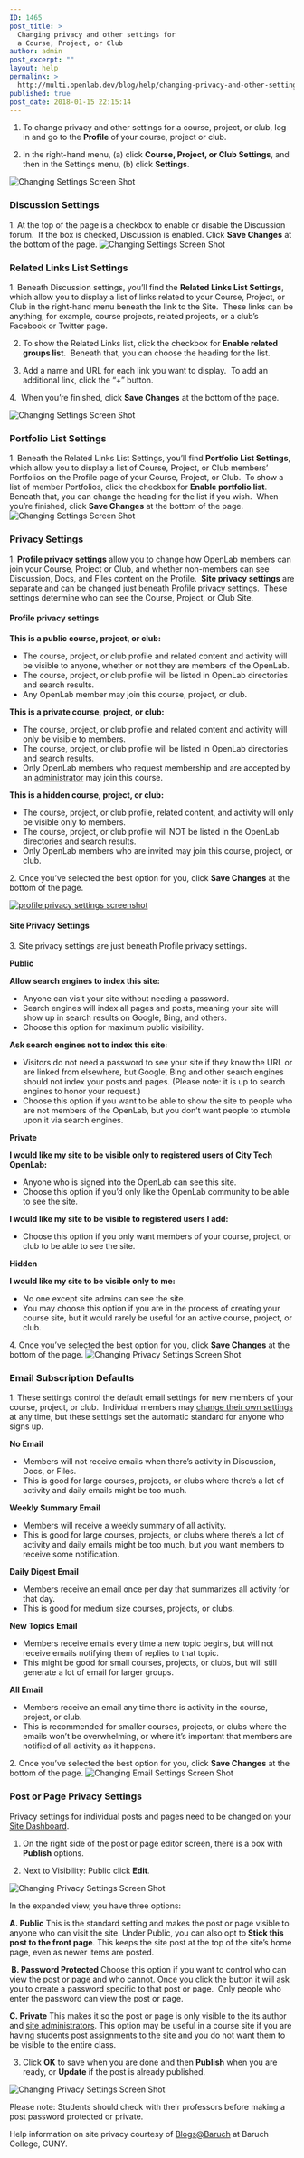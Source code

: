 ```yaml
---
ID: 1465
post_title: >
  Changing privacy and other settings for
  a Course, Project, or Club
author: admin
post_excerpt: ""
layout: help
permalink: >
  http://multi.openlab.dev/blog/help/changing-privacy-and-other-settings-for-a-course-project-or-club/
published: true
post_date: 2018-01-15 22:15:14
---
```

1. To change privacy and other settings for a course, project, or club, log in and go to the <strong>Profile</strong> of your course, project or club.

2. In the right-hand menu, (a) click <strong>Course, Project, or Club Settings</strong>, and then in the Settings menu, (b) click <strong>Settings</strong>.

<img class="alignnone wp-image-36748 size-full" src="https://openlab.citytech.cuny.edu/wp-content/uploads/2012/08/Changing_Settings_1_v3.png" sizes="(max-width: 1200px) 100vw, 1200px" srcset="https://openlab.citytech.cuny.edu/wp-content/uploads/2012/08/Changing_Settings_1_v3.png 1200w, https://openlab.citytech.cuny.edu/wp-content/uploads/2012/08/Changing_Settings_1_v3-300x163.png 300w, https://openlab.citytech.cuny.edu/wp-content/uploads/2012/08/Changing_Settings_1_v3-1024x556.png 1024w, https://openlab.citytech.cuny.edu/wp-content/uploads/2012/08/Changing_Settings_1_v3-32x17.png 32w" alt="Changing Settings Screen Shot" />
<h3><strong>Discussion Settings</strong></h3>
1. At the top of the page is a checkbox to enable or disable the Discussion forum.  If the box is checked, Discussion is enabled. Click <strong>Save Changes</strong> at the bottom of the page.

<img class="alignnone wp-image-36749 size-full" src="https://openlab.citytech.cuny.edu/wp-content/uploads/2012/08/Changing_Settings_2_v3.png" sizes="(max-width: 1149px) 100vw, 1149px" srcset="https://openlab.citytech.cuny.edu/wp-content/uploads/2012/08/Changing_Settings_2_v3.png 1149w, https://openlab.citytech.cuny.edu/wp-content/uploads/2012/08/Changing_Settings_2_v3-300x68.png 300w, https://openlab.citytech.cuny.edu/wp-content/uploads/2012/08/Changing_Settings_2_v3-1024x233.png 1024w, https://openlab.citytech.cuny.edu/wp-content/uploads/2012/08/Changing_Settings_2_v3-32x7.png 32w" alt="Changing Settings Screen Shot" />
<h3>Related Links List Settings</h3>
1. Beneath Discussion settings, you’ll find the <strong>Related Links List Settings</strong>, which allow you to display a list of links related to your Course, Project, or Club in the right-hand menu beneath the link to the Site.  These links can be anything, for example, course projects, related projects, or a club’s Facebook or Twitter page.

2. To show the Related Links list, click the checkbox for <strong>Enable related groups list</strong>.  Beneath that, you can choose the heading for the list.

3. Add a name and URL for each link you want to display.  To add an additional link, click the “+” button.

4.  When you’re finished, click <strong>Save Changes</strong> at the bottom of the page.

<img class="alignnone wp-image-36750 size-full" src="https://openlab.citytech.cuny.edu/wp-content/uploads/2012/08/Changing_Settings_3_v3.png" sizes="(max-width: 1159px) 100vw, 1159px" srcset="https://openlab.citytech.cuny.edu/wp-content/uploads/2012/08/Changing_Settings_3_v3.png 1159w, https://openlab.citytech.cuny.edu/wp-content/uploads/2012/08/Changing_Settings_3_v3-300x149.png 300w, https://openlab.citytech.cuny.edu/wp-content/uploads/2012/08/Changing_Settings_3_v3-1024x508.png 1024w, https://openlab.citytech.cuny.edu/wp-content/uploads/2012/08/Changing_Settings_3_v3-32x16.png 32w" alt="Changing Settings Screen Shot" />
<h3>Portfolio List Settings</h3>
1. Beneath the Related Links List Settings, you’ll find <strong>Portfolio List Settings</strong>, which allow you to display a list of Course, Project, or Club members’ Portfolios on the Profile page of your Course, Project, or Club.  To show a list of member Portfolios, click the checkbox for <strong>Enable portfolio list</strong>.  Beneath that, you can change the heading for the list if you wish.  When you’re finished, click <strong>Save Changes</strong> at the bottom of the page.

<img class="alignnone wp-image-36751 size-full" src="https://openlab.citytech.cuny.edu/wp-content/uploads/2012/08/Changing_Settings_4_v3.png" sizes="(max-width: 1160px) 100vw, 1160px" srcset="https://openlab.citytech.cuny.edu/wp-content/uploads/2012/08/Changing_Settings_4_v3.png 1160w, https://openlab.citytech.cuny.edu/wp-content/uploads/2012/08/Changing_Settings_4_v3-300x216.png 300w, https://openlab.citytech.cuny.edu/wp-content/uploads/2012/08/Changing_Settings_4_v3-1024x737.png 1024w, https://openlab.citytech.cuny.edu/wp-content/uploads/2012/08/Changing_Settings_4_v3-32x23.png 32w" alt="Changing Settings Screen Shot" />
<h3><strong>Privacy Settings</strong></h3>
1. <strong>Profile privacy settings</strong> allow you to change how OpenLab members can join your Course, Project or Club, and whether non-members can see Discussion, Docs, and Files content on the Profile.  <strong>Site privacy settings</strong> are separate and can be changed just beneath Profile privacy settings.  These settings determine who can see the Course, Project, or Club Site.
<h4><strong>Profile privacy settings</strong></h4>
<strong>This is a public course, project, or club:</strong>
<ul>
 	<li>The course, project, or club profile and related content and activity will be visible to anyone, whether or not they are members of the OpenLab.</li>
 	<li>The course, project, or club profile will be listed in OpenLab directories and search results.</li>
 	<li>Any OpenLab member may join this course, project, or club.</li>
</ul>
<strong>This is a private course, project, or club:</strong>
<ul>
 	<li>The course, project, or club profile and related content and activity will only be visible to members.</li>
 	<li>The course, project, or club profile will be listed in OpenLab directories and search results.</li>
 	<li>Only OpenLab members who request membership and are accepted by an <a title="Who Can Change Settings for Courses, Projects, and Clubs?" href="https://openlab.citytech.cuny.edu/blog/help/who-can-change-settings-for-courses-projects-and-clubs-2/">administrator</a> may join this course.</li>
</ul>
<strong>This is a hidden course, project, or club:</strong>
<ul>
 	<li>The course, project, or club profile, related content, and activity will only be visible only to members.</li>
 	<li>The course, project, or club profile will NOT be listed in the OpenLab directories and search results.</li>
 	<li>Only OpenLab members who are invited may join this course, project, or club.</li>
</ul>
2. Once you’ve selected the best option for you, click <strong>Save Changes</strong> at the bottom of the page.

<a href="https://openlab.citytech.cuny.edu/wp-content/uploads/2012/08/Changing_Settings_5_v3.png"><img class="alignnone wp-image-36752 size-full" src="https://openlab.citytech.cuny.edu/wp-content/uploads/2012/08/Changing_Settings_5_v3.png" sizes="(max-width: 1200px) 100vw, 1200px" srcset="https://openlab.citytech.cuny.edu/wp-content/uploads/2012/08/Changing_Settings_5_v3.png 1200w, https://openlab.citytech.cuny.edu/wp-content/uploads/2012/08/Changing_Settings_5_v3-300x163.png 300w, https://openlab.citytech.cuny.edu/wp-content/uploads/2012/08/Changing_Settings_5_v3-1024x556.png 1024w, https://openlab.citytech.cuny.edu/wp-content/uploads/2012/08/Changing_Settings_5_v3-32x17.png 32w" alt="profile privacy settings screenshot" /></a>
<h4><strong>Site Privacy Settings</strong></h4>
3. Site privacy settings are just beneath Profile privacy settings.

<strong>Public</strong>

<strong>Allow search engines to index this site:</strong>
<ul>
 	<li>Anyone can visit your site without needing a password.</li>
 	<li>Search engines will index all pages and posts, meaning your site will show up in search results on Google, Bing, and others.</li>
 	<li>Choose this option for maximum public visibility.</li>
</ul>
<strong>Ask search engines not to index this site:</strong>
<ul>
 	<li>Visitors do not need a password to see your site if they know the URL or are linked from elsewhere, but Google, Bing and other search engines should not index your posts and pages. (Please note: it is up to search engines to honor your request.)</li>
 	<li>Choose this option if you want to be able to show the site to people who are not members of the OpenLab, but you don’t want people to stumble upon it via search engines.</li>
</ul>
<strong>Private</strong>

<strong>I would like my site to be visible only to registered users of City Tech OpenLab:</strong>
<ul>
 	<li>Anyone who is signed into the OpenLab can see this site.</li>
 	<li>Choose this option if you’d only like the OpenLab community to be able to see the site.</li>
</ul>
<strong>I would like my site to be visible to registered users I add:</strong>
<ul>
 	<li>Choose this option if you only want members of your course, project, or club to be able to see the site.</li>
</ul>
<strong>Hidden</strong>

<strong>I would like my site to be visible only to me:</strong>
<ul>
 	<li>No one except site admins can see the site.</li>
 	<li>You may choose this option if you are in the process of creating your course site, but it would rarely be useful for an active course, project, or club.</li>
</ul>
4. Once you’ve selected the best option for you, click <strong>Save Changes</strong> at the bottom of the page.

<img class="alignnone wp-image-36753 size-full" src="https://openlab.citytech.cuny.edu/wp-content/uploads/2012/08/Changing_Settings_6_v3.png" sizes="(max-width: 1200px) 100vw, 1200px" srcset="https://openlab.citytech.cuny.edu/wp-content/uploads/2012/08/Changing_Settings_6_v3.png 1200w, https://openlab.citytech.cuny.edu/wp-content/uploads/2012/08/Changing_Settings_6_v3-300x163.png 300w, https://openlab.citytech.cuny.edu/wp-content/uploads/2012/08/Changing_Settings_6_v3-1024x556.png 1024w, https://openlab.citytech.cuny.edu/wp-content/uploads/2012/08/Changing_Settings_6_v3-32x17.png 32w" alt="Changing Privacy Settings Screen Shot" />
<h3><strong>Email Subscription Defaults</strong></h3>
1. These settings control the default email settings for new members of your course, project, or club.  Individual members may <a href="https://openlab.citytech.cuny.edu/blog/help/changing-your-email-options-for-a-course-project-or-club/">change their own settings</a> at any time, but these settings set the automatic standard for anyone who signs up.

<strong>No Email</strong>
<ul>
 	<li>Members will not receive emails when there’s activity in Discussion, Docs, or Files.</li>
 	<li>This is good for large courses, projects, or clubs where there’s a lot of activity and daily emails might be too much.</li>
</ul>
<strong>Weekly Summary Email</strong>
<ul>
 	<li>Members will receive a weekly summary of all activity.</li>
 	<li>This is good for large courses, projects, or clubs where there’s a lot of activity and daily emails might be too much, but you want members to receive some notification.</li>
</ul>
<strong>Daily Digest Email</strong>
<ul>
 	<li>Members receive an email once per day that summarizes all activity for that day.</li>
 	<li>This is good for medium size courses, projects, or clubs.</li>
</ul>
<strong>New Topics Email</strong>
<ul>
 	<li>Members receive emails every time a new topic begins, but will not receive emails notifying them of replies to that topic.</li>
 	<li>This might be good for small courses, projects, or clubs, but will still generate a lot of email for larger groups.</li>
</ul>
<strong>All Email</strong>
<ul>
 	<li>Members receive an email any time there is activity in the course, project, or club.</li>
 	<li>This is recommended for smaller courses, projects, or clubs where the emails won’t be overwhelming, or where it’s important that members are notified of all activity as it happens.</li>
</ul>
2. Once you’ve selected the best option for you, click <strong>Save Changes</strong> at the bottom of the page.

<img class="alignnone wp-image-36754 size-full" src="https://openlab.citytech.cuny.edu/wp-content/uploads/2012/08/Changing_Settings_7_v3.png" sizes="(max-width: 1200px) 100vw, 1200px" srcset="https://openlab.citytech.cuny.edu/wp-content/uploads/2012/08/Changing_Settings_7_v3.png 1200w, https://openlab.citytech.cuny.edu/wp-content/uploads/2012/08/Changing_Settings_7_v3-300x163.png 300w, https://openlab.citytech.cuny.edu/wp-content/uploads/2012/08/Changing_Settings_7_v3-1024x556.png 1024w, https://openlab.citytech.cuny.edu/wp-content/uploads/2012/08/Changing_Settings_7_v3-32x17.png 32w" alt="Changing Email Settings Screen Shot" />
<h3><strong>Post or Page Privacy Settings</strong></h3>
Privacy settings for individual posts and pages need to be changed on your <a title="What is the Site Dashboard?" href="https://openlab.citytech.cuny.edu/blog/help/what-is-the-site-dashboard/">Site Dashboard</a>.

1. On the right side of the post or page editor screen, there is a box with <strong>Publish</strong> options.

2. Next to Visibility: Public click <strong>Edit</strong>.

<img class="alignnone wp-image-36755 size-full" src="https://openlab.citytech.cuny.edu/wp-content/uploads/2012/08/Changing_Settings_8_v3.png" sizes="(max-width: 311px) 100vw, 311px" srcset="https://openlab.citytech.cuny.edu/wp-content/uploads/2012/08/Changing_Settings_8_v3.png 311w, https://openlab.citytech.cuny.edu/wp-content/uploads/2012/08/Changing_Settings_8_v3-300x296.png 300w, https://openlab.citytech.cuny.edu/wp-content/uploads/2012/08/Changing_Settings_8_v3-32x32.png 32w" alt="Changing Privacy Settings Screen Shot" />

In the expanded view, you have three options:

<strong>A. Public</strong>
This is the standard setting and makes the post or page visible to anyone who can visit the site. Under Public, you can also opt to<strong> Stick this post to the front page</strong>. This keeps the site post at the top of the site’s home page, even as newer items are posted.

<strong> B. Password Protected</strong>
Choose this option if you want to control who can view the post or page and who cannot. Once you click the button it will ask you to create a password specific to that post or page.  Only people who enter the password can view the post or page.

<strong>C. Private</strong>
This makes it so the post or page is only visible to the its author and <a title="Managing users on your Site" href="https://openlab.citytech.cuny.edu/blog/help/managing-users-on-your-site/">site administrators</a>. This option may be useful in a course site if you are having students post assignments to the site and you do not want them to be visible to the entire class.

3. Click <strong>OK</strong> to save when you are done and then <strong>Publish</strong> when you are ready, or <strong>Update</strong> if the post is already published.

<img class="alignnone wp-image-36756 size-full" src="https://openlab.citytech.cuny.edu/wp-content/uploads/2012/08/Changing_Settings_9_v3.png" sizes="(max-width: 301px) 100vw, 301px" srcset="https://openlab.citytech.cuny.edu/wp-content/uploads/2012/08/Changing_Settings_9_v3.png 301w, https://openlab.citytech.cuny.edu/wp-content/uploads/2012/08/Changing_Settings_9_v3-202x300.png 202w, https://openlab.citytech.cuny.edu/wp-content/uploads/2012/08/Changing_Settings_9_v3-22x32.png 22w" alt="Changing Privacy Settings Screen Shot" />

Please note: Students should check with their professors before making a post password protected or private.

Help information on site privacy courtesy of <a href="http://blsciblogs.baruch.cuny.edu" target="_blank" rel="noopener">Blogs@Baruch</a> at Baruch College, CUNY.